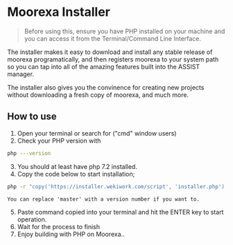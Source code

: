 # Moorexa Installer

> Before using this, ensure you have PHP installed on your machine and you can access it from the Terminal/Command Line Interface.

The installer makes it easy to download and install any stable release of moorexa programatically, and then registers moorexa to your system path so you can tap into all of the amazing features built into the ASSIST manager.

The installer also gives you the convinence for creating new projects without downloading a fresh copy of moorexa, and much more.


## How to use
1. Open your terminal or search for ("cmd" window users)
2. Check your PHP version with 
```bash
php ---version
```
3. You should at least have php 7.2 installed.
4. Copy the code below to start installation;
```bash
php -r "copy('https://installer.wekiwork.com/script', 'installer.php');"; php installer.php;
```
	You can replace 'master' with a version number if you want to.

5. Paste command copied into your terminal and hit the ENTER key to start operation.
6. Wait for the process to finish
7. Enjoy building with PHP on Moorexa..